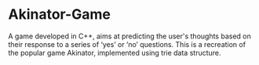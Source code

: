 # Akinator-Game
A game developed in C++, aims at predicting the user's thoughts based on their response to a series of ‘yes’ or ‘no’ questions. This is a recreation of the popular game Akinator, implemented using  trie data structure.
